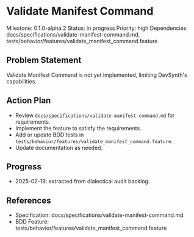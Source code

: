 # Validate Manifest Command
Milestone: 0.1.0-alpha.2
Status: in progress
Priority: high
Dependencies: docs/specifications/validate-manifest-command.md, tests/behavior/features/validate_manifest_command.feature

## Problem Statement
Validate Manifest Command is not yet implemented, limiting DevSynth's capabilities.


## Action Plan
- Review `docs/specifications/validate-manifest-command.md` for requirements.
- Implement the feature to satisfy the requirements.
- Add or update BDD tests in `tests/behavior/features/validate_manifest_command.feature`.
- Update documentation as needed.

## Progress
- 2025-02-19: extracted from dialectical audit backlog.

## References
- Specification: docs/specifications/validate-manifest-command.md
- BDD Feature: tests/behavior/features/validate_manifest_command.feature
